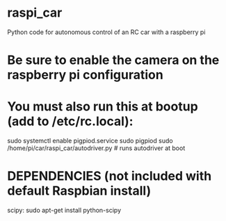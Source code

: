 # raspi_car
Python code for autonomous control of an RC car with a raspberry pi

# Be sure to enable the camera on the raspberry pi configuration
# You must also run this at bootup (add to /etc/rc.local):
sudo systemctl enable pigpiod.service
sudo pigpiod
sudo /home/pi/car/raspi_car/autodriver.py # runs autodriver at boot

# DEPENDENCIES (not included with default Raspbian install)
scipy: sudo apt-get install python-scipy
